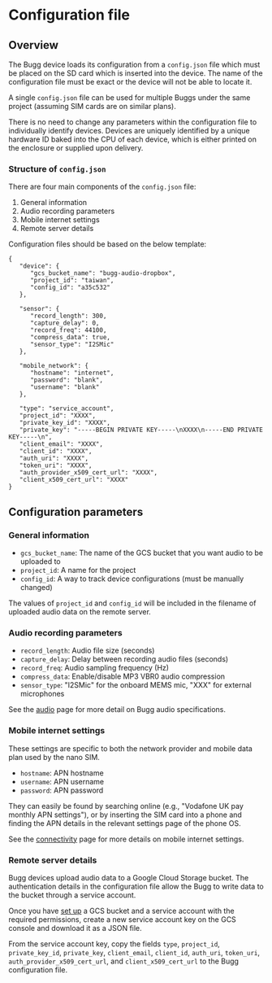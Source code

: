 # Configuration file

## Overview

The Bugg device loads its configuration from a `config.json` file which must be placed on the SD card which is inserted into the device. The name of the configuration file must be exact or the device will not be able to locate it.

A single `config.json` file can be used for multiple Buggs under the same project (assuming SIM cards are on similar plans). 

There is no need to change any parameters within the configuration file to individually identify devices. Devices are uniquely identified by a unique hardware ID baked into the CPU of each device, which is either printed on the enclosure or supplied upon delivery. 

### Structure of `config.json`

There are four main components of the `config.json` file:

1. General information
1. Audio recording parameters
1. Mobile internet settings
1. Remote server details

Configuration files should be based on the below template:

```
{
   "device": {
      "gcs_bucket_name": "bugg-audio-dropbox",
      "project_id": "taiwan",
      "config_id": "a35c532"
   }, 

   "sensor": {
      "record_length": 300,
      "capture_delay": 0,
      "record_freq": 44100,
      "compress_data": true,
      "sensor_type": "I2SMic"
   },
   
   "mobile_network": {
      "hostname": "internet",
      "password": "blank",
      "username": "blank"
   },

   "type": "service_account",
   "project_id": "XXXX",
   "private_key_id": "XXXX",
   "private_key": "-----BEGIN PRIVATE KEY-----\nXXXX\n-----END PRIVATE KEY-----\n",
   "client_email": "XXXX",
   "client_id": "XXXX",
   "auth_uri": "XXXX",
   "token_uri": "XXXX",
   "auth_provider_x509_cert_url": "XXXX",
   "client_x509_cert_url": "XXXX"
}
```
## Configuration parameters

### General information 

* `gcs_bucket_name`: The name of the GCS bucket that you want audio to be uploaded to
* `project_id`: A name for the project
* `config_id`: A way to track device configurations (must be manually changed)

The values of `project_id` and `config_id` will be included in the filename of uploaded audio data on the remote server.

### Audio recording parameters 

* `record_length`: Audio file size (seconds)
* `capture_delay`: Delay between recording audio files (seconds)
* `record_freq`: Audio sampling frequency (Hz)
* `compress_data`: Enable/disable MP3 VBR0 audio compression
* `sensor_type`: "I2SMic" for the onboard MEMS mic, "XXX" for external microphones

See the [audio](audio.md) page for more detail on Bugg audio specifications.

### Mobile internet settings

These settings are specific to both the network provider and mobile data plan used by the nano SIM. 

* `hostname`: APN hostname
* `username`: APN username
* `password`: APN password 

They can easily be found by searching online (e.g., "Vodafone UK pay monthly APN settings"), or by inserting the SIM card into a phone and finding the APN details in the relevant settings page of the phone OS.

See the [connectivity](connectivity.md) page for more details on mobile internet settings.

### Remote server details

Bugg devices upload audio data to a Google Cloud Storage bucket. The authentication details in the configuration file allow the Bugg to write data to the bucket through a service account.

Once you have [set up]((connectivity.md#google-cloud-storage-bucket)) a GCS bucket and a service account with the required permissions, create a new service account key on the GCS console and download it as a JSON file.

From the service account key, copy the fields `type`, `project_id`, `private_key_id`, `private_key`, `client_email`, `client_id`, `auth_uri`, `token_uri`, `auth_provider_x509_cert_url`, and `client_x509_cert_url` to the Bugg configuration file.